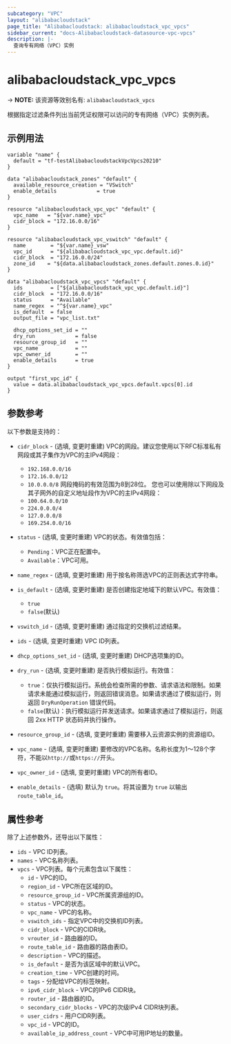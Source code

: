 ```yaml
---
subcategory: "VPC"
layout: "alibabacloudstack"
page_title: "Alibabacloudstack: alibabacloudstack_vpc_vpcs"
sidebar_current: "docs-Alibabacloudstack-datasource-vpc-vpcs"
description: |- 
  查询专有网络（VPC）实例
---
```


# alibabacloudstack_vpc_vpcs
-> **NOTE:** 该资源等效别名有: `alibabacloudstack_vpcs`

根据指定过滤条件列出当前凭证权限可以访问的专有网络（VPC）实例列表。

## 示例用法

```hcl
variable "name" {
  default = "tf-testAlibabacloudstackVpcVpcs20210"
}

data "alibabacloudstack_zones" "default" {
  available_resource_creation = "VSwitch"
  enable_details             = true
}

resource "alibabacloudstack_vpc_vpc" "default" {
  vpc_name   = "${var.name}_vpc"
  cidr_block = "172.16.0.0/16"
}

resource "alibabacloudstack_vpc_vswitch" "default" {
  name        = "${var.name}_vsw"
  vpc_id      = "${alibabacloudstack_vpc_vpc.default.id}"
  cidr_block  = "172.16.0.0/24"
  zone_id    = "${data.alibabacloudstack_zones.default.zones.0.id}"
}

data "alibabacloudstack_vpc_vpcs" "default" {
  ids         = ["${alibabacloudstack_vpc_vpc.default.id}"]
  cidr_block  = "172.16.0.0/16"
  status      = "Available"
  name_regex  = "^${var.name}_vpc"
  is_default  = false
  output_file = "vpc_list.txt"

  dhcp_options_set_id = ""
  dry_run             = false
  resource_group_id   = ""
  vpc_name            = ""
  vpc_owner_id        = ""
  enable_details      = true
}

output "first_vpc_id" {
  value = data.alibabacloudstack_vpc_vpcs.default.vpcs[0].id
}
```

## 参数参考

以下参数是支持的：

* `cidr_block` - (选填, 变更时重建) VPC的网段。建议您使用以下RFC标准私有网段或其子集作为VPC的主IPv4网段：
  * `192.168.0.0/16`
  * `172.16.0.0/12`
  * `10.0.0.0/8`
  网段掩码的有效范围为8到28位。
  您也可以使用除以下网段及其子网外的自定义地址段作为VPC的主IPv4网段：
  * `100.64.0.0/10`
  * `224.0.0.0/4`
  * `127.0.0.0/8`
  * `169.254.0.0/16`

* `status` - (选填, 变更时重建) VPC的状态。有效值包括：
  * `Pending`：VPC正在配置中。
  * `Available`：VPC可用。

* `name_regex` - (选填, 变更时重建) 用于按名称筛选VPC的正则表达式字符串。

* `is_default` - (选填, 变更时重建) 是否创建指定地域下的默认VPC。有效值：
  * `true`
  * `false`(默认)

* `vswitch_id` - (选填, 变更时重建) 通过指定的交换机过滤结果。


* `ids` - (选填, 变更时重建) VPC ID列表。

* `dhcp_options_set_id` - (选填, 变更时重建) DHCP选项集的ID。

* `dry_run` - (选填, 变更时重建) 是否执行模拟运行。有效值：
  * `true`：仅执行模拟运行。系统会检查所需的参数、请求语法和限制。如果请求未能通过模拟运行，则返回错误消息。如果请求通过了模拟运行，则返回 `DryRunOperation` 错误代码。
  * `false`(默认)：执行模拟运行并发送请求。如果请求通过了模拟运行，则返回 2xx HTTP 状态码并执行操作。

* `resource_group_id` - (选填, 变更时重建) 需要移入云资源实例的资源组ID。

* `vpc_name` - (选填, 变更时重建) 要修改的VPC名称。名称长度为1～128个字符，不能以`http://`或`https://`开头。

* `vpc_owner_id` - (选填, 变更时重建) VPC的所有者ID。

* `enable_details` - (选填) 默认为 `true`。将其设置为 `true` 以输出 `route_table_id`。

## 属性参考

除了上述参数外，还导出以下属性：

* `ids` - VPC ID列表。
* `names` - VPC名称列表。
* `vpcs` - VPC列表。每个元素包含以下属性：
  * `id` - VPC的ID。
  * `region_id` - VPC所在区域的ID。
  * `resource_group_id` - VPC所属资源组的ID。
  * `status` - VPC的状态。
  * `vpc_name` - VPC的名称。
  * `vswitch_ids` - 指定VPC中的交换机ID列表。
  * `cidr_block` - VPC的CIDR块。
  * `vrouter_id` - 路由器的ID。
  * `route_table_id` - 路由器的路由表ID。
  * `description` - VPC的描述。
  * `is_default` - 是否为该区域中的默认VPC。
  * `creation_time` - VPC创建的时间。
  * `tags` - 分配给VPC的标签映射。
  * `ipv6_cidr_block` - VPC的IPv6 CIDR块。
  * `router_id` - 路由器的ID。
  * `secondary_cidr_blocks` - VPC的次级IPv4 CIDR块列表。
  * `user_cidrs` - 用户CIDR列表。
  * `vpc_id` - VPC的ID。
  * `available_ip_address_count` - VPC中可用IP地址的数量。